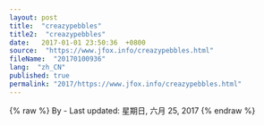 ```yaml
---
layout: post
title:  "creazypebbles"
title2:  "creazypebbles"
date:   2017-01-01 23:50:36  +0800
source:  "https://www.jfox.info/creazypebbles.html"
fileName:  "20170100936"
lang:  "zh_CN"
published: true
permalink: "2017/https://www.jfox.info/creazypebbles.html"
---
```

{% raw %}
By  - Last updated: 星期日, 六月 25, 2017
{% endraw %}